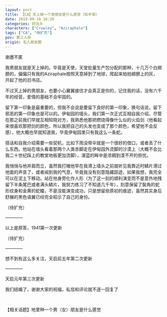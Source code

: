 ```yaml
---
layout: post
title: 【CA】天上掉一个男朋友是什么感觉（知乎体）
date: 2019-09-10 16:20
categories: 好兆头
characters: ["Crowley", "Aziraphale"]
tags: ["CA", "待扩充"]
pov: 第三人称
origin: 名人朋友圈
---
```


谢邀不匿

我男朋友就是天上掉的。毕竟是天使，天堂批量生产包分配的那种，十几万个白翅膀的，偏偏只有我的Aziraphale按照天意掉到了地球，爬起来拍拍翅膀上的灰，开起了他的旧书店。

不过天上掉的男朋友，也要小心翼翼接住才会真正是你的，记住我的话，没有六千年的经营，爱情的基础不会牢固的。

留下第一印象是最重要的，但我不会说是要留下良好的第一印象，换句话说，留下邪恶的第一印象也是可以的。伊甸园的墙头，我们第一次正式互相自我介绍，尽管在那之前我们早就互相知晓对方，我熟悉他那把燃烧得像什么似的火焰剑（他看起来很喜欢那把剑的颜色，所以我把自己的头发也变成了那个颜色，希望他不会反感），他大概也早就知道我，毕竟伊甸园里只有我这么一条蛇。

搭话和自我介绍需要一些契机，比如下雨没带伞就是一个很好的借口，或者丢了什么东西。他站在墙头看着那两个人类赤脚走在伊甸园外烫脚的沙漠上（大概不会比我二十世纪踩上的教堂地板更加烫脚），湛蓝的眸中是浓稠到漾不开的担忧。

我悄悄与他并肩而立，虽然我打赌他早在我滑上墙头之前就听见我靠近时鳞片滑过地面的声音了，或者闻到我的气息，毕竟我没有刻意隐藏踪迹，如果我想，我完全可以在泥土下移动。站在他身旁化作人形（为了这一刻的顺利演变而不是意外地残留下半条尾巴或者满头鳞片，我努力练习了不知道几千年），刻意保留了鬓角的蛇形纹身和金黄的蛇瞳，不是没能演变成功，只是想留些原初的痕迹，虽然其实身后舒展的黑色语翼已经完全昭示了自己的身份。

（待扩充）

————

以上是原答，1941第一次更新

（待扩充）

————

想不到有这么多关注，天启前五年第二次更新

————

天启元年第三次更新

我们结婚了，谢谢大家的祝福，私信和评论就不逐一回复了

<br>

【相关话题】地里种一个男（女）朋友是什么感觉
